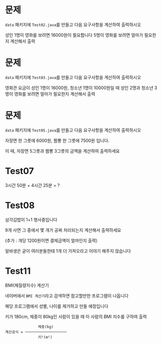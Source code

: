 # 문제

`data` 패키지에 `Test02.java`를 만들고 다음 요구사항을 계산하여 출력하시오

성인 1명이 영화를 보려면 16000원이 필요합니다
5명이 영화를 보려면 얼마가 필요한지 계산해서 출력

# 문제

`data` 패키지에 `Test03.java`를 만들고 다음 요구사항을 계산하여 출력하시오

영화관 요금이 성인 1명이 16000원, 청소년 1명이 10000원일 때
성인 2명과 청소년 3명이 영화를 보려면 얼마가 필요한지 계산해서 출력 

# 문제

`data` 패키지에 `Test05.java`를 만들고 다음 요구사항을 계산하여 출력하시오

자장면 한 그릇에 6000원, 짬뽕 한 그릇에 7500원 입니다.

이 때, 자장면 5그릇과 짬뽕 3그릇의 금액을 계산하여 출력하세요

# Test07

3시간 50분 + 4시간 25분 = ?

# Test08

삼각김밥이 1+1 행사중입니다

9개 사면 그 중에서 몇 개가 공짜 처리되는지 계산해서 출력하세요

(추가 : 개당 1200원이면 결제금액이 얼마인지 출력)

알바생은 굳이 여러분들한테 1개 더 가져오라고 이야기 해주지 않습니다

# Test11

BMI(체질량지수) 계산기

네이버에서 `BMI 계산기`라고 검색하면 참고할만한 프로그램이 나옵니다

해당 프로그램에서 성별, 나이를 제거하고 만들 예정입니다

키가 180cm, 체중이 80kg인 사람이 있을 때 이 사람의 BMI 지수를 구하여 출력

```
               체중(kg)
계산공식 = ───────────────────
               키²(m²)
```
